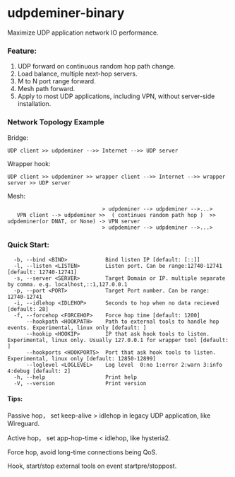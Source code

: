 # udpdeminer-binary

Maximize UDP application network IO performance.

### Feature:
1. UDP forward on continuous random hop path change.
2. Load balance, multiple next-hop servers.
3. M to N port range forward.
4. Mesh path forward.
5. Apply to most UDP applications, including VPN, without server-side installation.

### Network Topology Example
  Bridge:
  ```
UDP client >> udpdeminer -->> Internet -->> UDP server
```
  Wrapper hook:
  ```
UDP client >> udpdeminer >> wrapper client -->> Internet -->> wrapper server >> UDP server
```
  
  Mesh:
```
                              > udpdeminer --> udpdeminer -->...>
   VPN client --> udpdeminer >>  ( continues random path hop )  >> udpdeminer(or DNAT, or None) -> VPN server
                              > udpdeminer --> udpdeminer -->...>
```

### Quick Start:
```
  -b, --bind <BIND>            Bind listen IP [default: [::]]
  -l, --listen <LISTEN>        Listen port. Can be range:12740-12741 [default: 12740-12741]
  -s, --server <SERVER>        Target Domain or IP. multiple separate by comma. e.g. localhost,::1,127.0.0.1
  -p, --port <PORT>            Target Port number. Can be range: 12740-12741
  -i, --idlehop <IDLEHOP>      Seconds to hop when no data recieved [default: 28]
  -f, --forcehop <FORCEHOP>    Force hop time [default: 1200]
      --hookpath <HOOKPATH>    Path to external tools to handle hop events. Experimental, linux only [default: ]
      --hookip <HOOKIP>        IP that ask hook tools to listen. Experimental, linux only. Usually 127.0.0.1 for wrapper tool [default: ]
      --hookports <HOOKPORTS>  Port that ask hook tools to listen. Experimental, linux only [default: 12850-12899]
      --loglevel <LOGLEVEL>    Log level  0:no 1:error 2:warn 3:info 4:debug [default: 2]
  -h, --help                   Print help
  -V, --version                Print version

```

#### Tips:
  Passive hop， set keep-alive > idlehop in legacy UDP application, like Wireguard.
  
  Active hop， set app-hop-time < idlehop, like hysteria2.
  
  Force hop, avoid long-time connections being QoS.

  Hook, start/stop external tools on event startpre/stoppost.
